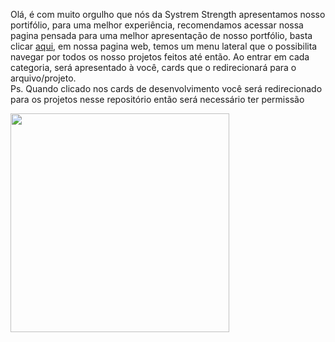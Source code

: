 Olá, é com muito orgulho que nós da Systrem Strength apresentamos nosso portifólio, para uma melhor experiência, recomendamos acessar nossa pagina pensada para uma melhor apresentação de nosso portfólio, basta clicar [aqui](https://systemstrength.web.app/portifolio), em nossa pagina web, temos um menu lateral que o possibilita navegar por todos os nosso projetos feitos até então.  Ao entrar em cada categoria, será apresentado à você, cards que o redirecionará para o arquivo/projeto.<br/>
Ps. Quando clicado nos cards de desenvolvimento você será redirecionado para os projetos nesse repositório então será necessário ter permissão

<img src="https://cdn.discordapp.com/attachments/756546249901211749/817804507941044254/systemstrength.png"  min-width="350px" max-width="360px" width="350px" align="center">
